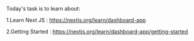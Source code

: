 Today's task is to learn about:

1.Learn Next JS : https://nextjs.org/learn/dashboard-app

2.Getting Started : https://nextjs.org/learn/dashboard-app/getting-started

